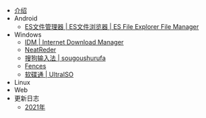 - [介绍](README.md)
- Android
    - [ES文件管理器 | ES文件浏览器 | ES File Explorer File Manager](Android\ES文件管理器_ES文件浏览器_ESFileExplorerFileManager.md)
- Windows
    - [IDM | Internet Download Manager](Windows\IDM_InternetDownloadManager.md)
    - [NeatReder](Windows\NeatReder.md)
    - [搜狗输入法 | sougoushurufa](Windows\sougoushurufa(搜狗输入法).md)
    - [Fences](Windows\Fences.md)
    - [软碟通 | UltraISO](Windows\UltraISO(软碟通).md)
- Linux
- Web
- 更新日志
    - [2021年](Update\2021.md)

